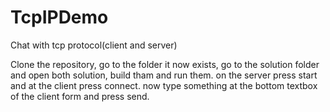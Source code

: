 # TcpIPDemo
Chat with tcp protocol(client and server)

Clone the repository,
go to the folder it now exists, go to the solution folder and open both solution, build tham and run them.
on the server press start and at the client press connect.
now type something at the bottom textbox of the client form and press send.
